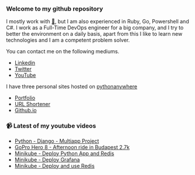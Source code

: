 ### Welcome to my github repository

I mostly work with [:snake:](https://www.python.org/), but I am also experienced in Ruby, Go, Powershell and C#. I work as a Full-Time DevOps engineer for a big company, and I try to better the environment on a daily basis, apart from this I like to learn new technologies and I am a competent problem solver.

You can contact me on the following mediums.
- [Linkedin](https://www.linkedin.com/in/r3ap3rpy)
- [Twitter](https://twitter.com/r3ap3rpy)
- [YouTube](https://www.youtube.com/channel/UC1qkMXH8d2I9DDAtBSeEHqg)

I have three personal sites hosted on [pythonanywhere](https://www.pythonanywhere.com/)
- [Portfolio](http://r3ap3rpy.pythonanywhere.com/)
- [URL Shortener](http://shortenpy.pythonanywhere.com/)
- [Github.io](https://r3ap3rpy.github.io/)

### :video_camera: Latest of my youtube videos
<!-- YOUTUBE:START -->
- [Python - Django - Multiapp Project](https://www.youtube.com/watch?v=F3fpEUvwmu0)
- [GoPro Hero 8 - Afternoon ride in Budapest 2.7k](https://www.youtube.com/watch?v=NuaWEzCniis)
- [Minikube - Deploy Python App and Redis](https://www.youtube.com/watch?v=dGWf7ckgd8o)
- [Minikube - Deploy Grafana](https://www.youtube.com/watch?v=OHjW7DmEoZY)
- [Minikube - Deploy and use Redis](https://www.youtube.com/watch?v=APU5_mA9dTc)
<!-- YOUTUBE:END -->

